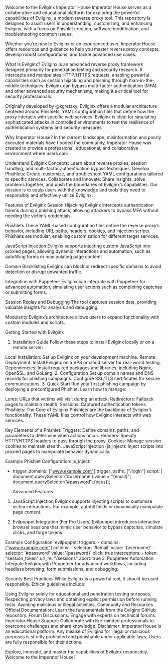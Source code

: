 Welcome to the Evilginx Imperator House
Imperator House serves as a collaborative and educational platform for exploring the powerful capabilities of Evilginx, a modern reverse proxy tool. This repository is designed to assist users in understanding, customizing, and enhancing Evilginx, with a focus on Phishlet creation, software modification, and troubleshooting common issues.

Whether you’re new to Evilginx or an experienced user, Imperator House offers resources and guidance to help you master reverse proxy concepts, develop robust configurations, and tackle advanced use cases.

What is Evilginx?
Evilginx is an advanced reverse proxy framework designed primarily for penetration testing and security research. It intercepts and manipulates HTTP/HTTPS requests, enabling powerful capabilities such as session hijacking and phishing through man-in-the-middle techniques. Evilginx can bypass multi-factor authentication (MFA) and other advanced security mechanisms, making it a critical tool for security professionals.

Originally developed by @kgretzky, Evilginx offers a modular architecture centered around Phishlets, YAML configuration files that define how the proxy interacts with specific web services. Evilginx is ideal for simulating sophisticated attacks in controlled environments to test the resilience of authentication systems and security measures.

Why Imperator House?
In the current landscape, misinformation and poorly executed materials have flooded the community. Imperator House was created to provide a professional, educational, and collaborative environment where users can:

Understand Evilginx Concepts: Learn about reverse proxies, session handling, and multi-factor authentication bypass techniques.
Develop Phishlets: Create, customize, and troubleshoot YAML configurations tailored to specific services.
Collaborate and Innovate: Share insights, solve problems together, and push the boundaries of Evilginx’s capabilities.
Our mission is to equip users with the knowledge and tools they need to responsibly and effectively utilize Evilginx.

Features of Evilginx
Session Hijacking
Evilginx intercepts authentication tokens during a phishing attack, allowing attackers to bypass MFA without needing the victim’s credentials.

Phishlets
These YAML-based configuration files define the reverse proxy’s behavior, including URL paths, headers, cookies, and injection scripts. Phishlets are modular, enabling customization for different target services.

JavaScript Injection
Evilginx supports injecting custom JavaScript into proxied pages, allowing dynamic interactions and automation, such as autofilling forms or manipulating page content.

Domain Blacklisting
Evilginx can block or redirect specific domains to avoid detection or disrupt unwanted traffic.

Integration with Puppeteer
Evilginx can integrate with Puppeteer for advanced automation, simulating user actions such as completing captchas or submitting forms.

Session Replay and Debugging
The tool captures session data, providing valuable insights for analysis and debugging.

Modularity
Evilginx’s architecture allows users to expand functionality with custom modules and scripts.

Getting Started with Evilginx
1. Installation Guide
Follow these steps to install Evilginx locally or on a remote server:

Local Installation: Set up Evilginx on your development machine.
Remote Deployment: Install Evilginx on a VPS or cloud server for real-world testing.
Dependencies: Install required packages and libraries, including Nginx, OpenSSL, and GoLang.
2. Configuration
Set up domain names and DNS records for phishing campaigns.
Configure SSL/TLS certificates for secure communications.
3. Quick Start
Run your first phishing campaign by deploying a preconfigured Phishlet. Learn how to manage:

Lures: URLs that victims will visit during an attack.
Redirectors: Fallback pages to maintain stealth.
Sessions: Captured authentication tokens.
Phishlets: The Core of Evilginx
Phishlets are the backbone of Evilginx’s functionality. These YAML files control how Evilginx interacts with web services.

Key Elements of a Phishlet:
Triggers: Define domains, paths, and parameters to determine when actions occur.
Headers: Specify HTTP/HTTPS headers to pass through the proxy.
Cookies: Manage session cookies to maintain stealth.
JavaScript Injection (js_inject): Inject scripts into proxied pages to manipulate behavior dynamically.

Example Phishlet Configuration:
js_inject:
  - trigger_domains: ["www.example.com"]
    trigger_paths: ["/login"]
    script: |
      document.querySelector('#username').value = "{email}";
      document.querySelector('#password').focus();

    Advanced Features
1. JavaScript Injection
Evilginx supports injecting scripts to customize victim interactions. For example, autofill fields or dynamically manipulate page content.

2. Evilpuppet Integration (For Pro Users)
Evilpuppet introduces interactive browser sessions that mimic user behavior to bypass captchas, simulate clicks, and forge tokens.

Example Configuration:
evilpuppet:
  triggers:
    - domains: ["www.example.com"]
      actions:
        - selector: '#email'
          value: '{username}'
        - selector: '#password'
          value: '{password}'
          click: true
  interceptors:
    - token: "session_token"
      url_re: "/sessions"
      abort: true
3. Puppeteer Automation
Integrate Evilginx with Puppeteer for advanced workflows, including headless browsing, form submissions, and debugging.

Security Best Practices
While Evilginx is a powerful tool, it should be used responsibly. Ethical guidelines include:

Using Evilginx solely for educational and penetration testing purposes.
Respecting privacy laws and obtaining explicit permission before running tests.
Avoiding malicious or illegal activities.
Community and Resources
Official Documentation: Learn the fundamentals from the Evilginx GitHub repository.
Forum Discussions: Engage with experts on technical forums.
Imperator House Support: Collaborate with like-minded professionals to overcome challenges and share knowledge.
Disclaimer: Imperator House is an educational platform. Any misuse of Evilginx for illegal or malicious purposes is strictly prohibited and punishable under applicable laws. Users are fully responsible for their actions.

Explore, innovate, and master the capabilities of Evilginx responsibly. Welcome to the Imperator House!
